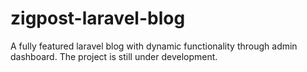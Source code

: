 # zigpost-laravel-blog
A fully featured laravel blog with dynamic functionality through admin dashboard. The project is still under development.
